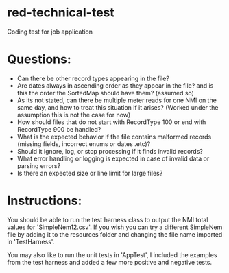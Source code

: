 # red-technical-test
Coding test for job application


# Questions:

- Can there be other record types appearing in the file?
- Are dates always in ascending order as they appear in the file? and is this the order the SortedMap should have them? (assumed so)
- As its not stated, can there be multiple meter reads for one NMI on the same day, and how to treat this situation if it arises? (Worked under the assumption this is not the case for now)
- How should files that do not start with RecordType 100 or end with RecordType 900 be handled?
- What is the expected behavior if the file contains malformed records (missing fields, incorrect enums or dates .etc)?
- Should it ignore, log, or stop processing if it finds invalid records?
- What error handling or logging is expected in case of invalid data or parsing errors?
- Is there an expected size or line limit for large files?

# Instructions:

You should be able to run the test harness class to output the NMI total values for 'SimpleNem12.csv'.
If you wish you can try a different SimpleNem file by adding it to the resources folder and changing the file name imported in 'TestHarness'.

You may also like to run the unit tests in 'AppTest', I included the examples from the test harness and added a few more positive and negative tests.

